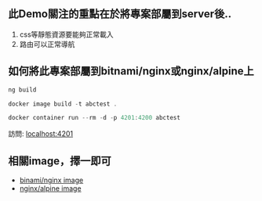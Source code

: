 
## 此Demo關注的重點在於將專案部屬到server後..

1. css等靜態資源要能夠正常載入
2. 路由可以正常導航

## 如何將此專案部屬到bitnami/nginx或nginx/alpine上

```powershell
ng build
```

```powershell
docker image build -t abctest .
```

```powershell
docker container run --rm -d -p 4201:4200 abctest
```

訪問: [localhost:4201](localhost:4201)

## 相關image，擇一即可
* [binami/nginx image](https://hub.docker.com/r/bitnami/nginx)
* [nginx/alpine image](https://hub.docker.com/_/nginx)
